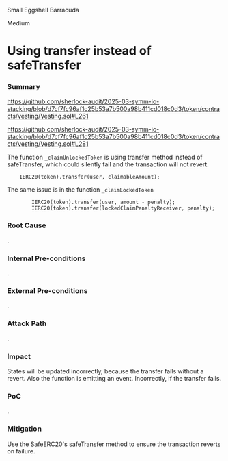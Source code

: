 Small Eggshell Barracuda

Medium

# Using transfer instead of safeTransfer

### Summary

https://github.com/sherlock-audit/2025-03-symm-io-stacking/blob/d7cf7fc96af1c25b53a7b500a98b411cd018c0d3/token/contracts/vesting/Vesting.sol#L261

https://github.com/sherlock-audit/2025-03-symm-io-stacking/blob/d7cf7fc96af1c25b53a7b500a98b411cd018c0d3/token/contracts/vesting/Vesting.sol#L281

The function `_claimUnlockedToken` is using transfer method instead of safeTransfer, which could silently fail and the transaction will not revert.
```solidity
	IERC20(token).transfer(user, claimableAmount);
```

The same issue is in the function `_claimLockedToken` 
```solidity
		IERC20(token).transfer(user, amount - penalty);
		IERC20(token).transfer(lockedClaimPenaltyReceiver, penalty);
```

### Root Cause

.

### Internal Pre-conditions

.

### External Pre-conditions

.

### Attack Path

.

### Impact

States will be updated incorrectly, because the transfer fails without a revert. Also the function is emitting an event. Incorrectly, if the transfer fails.

### PoC

.

### Mitigation

Use the SafeERC20's safeTransfer method to ensure the transaction reverts on failure.